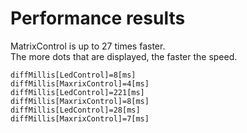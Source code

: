 # Performance results   
MatrixControl is up to 27 times faster.   
The more dots that are displayed, the faster the speed.   

```
diffMillis[LedControl]=8[ms]
diffMillis[MaxrixControl]=4[ms]
diffMillis[LedControl]=221[ms]
diffMillis[MaxrixControl]=8[ms]
diffMillis[LedControl]=28[ms]
diffMillis[MaxrixControl]=7[ms]
```
